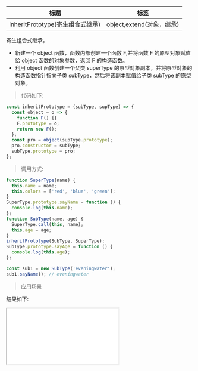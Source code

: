 | 标题                             | 标签                      |
| -------------------------------- | ------------------------- |
| inheritPrototype(寄生组合式继承) | object,extend(对象，继承) |

寄生组合式继承。

- 新建一个 object 函数，函数内部创建一个函数 F,并将函数 F 的原型对象赋值给 object 函数的对象参数，返回 F 的构造函数。
- 利用 object 函数创建一个父类 superType 的原型对象副本，并将原型对象的构造函数指针指向子类 subType，然后将该副本赋值给子类 subType 的原型对象。

> 代码如下:

```js
const inheritPrototype = (subType, supType) => {
  const object = o => {
    function F() {}
    F.prototype = o;
    return new F();
  };
  const pro = object(supType.prototype);
  pro.constructor = subType;
  subType.prototype = pro;
};
```

> 调用方式:

```js
function SuperType(name) {
  this.name = name;
  this.colors = ['red', 'blue', 'green'];
}
SuperType.prototype.sayName = function () {
  console.log(this.name);
};
function SubType(name, age) {
  SuperType.call(this, name);
  this.age = age;
}
inheritPrototype(SubType, SuperType);
SubType.prototype.sayAge = function () {
  console.log(this.age);
};

const sub1 = new SubType('eveningwater');
sub1.sayName(); // eveningwater
```

> 应用场景

<div class="code-editor" data-url="codes/javascript/html/inheritPrototype.html" data-language="html"></div>

结果如下:

<iframe src="codes/javascript/html/inheritPrototype.html"></iframe>

